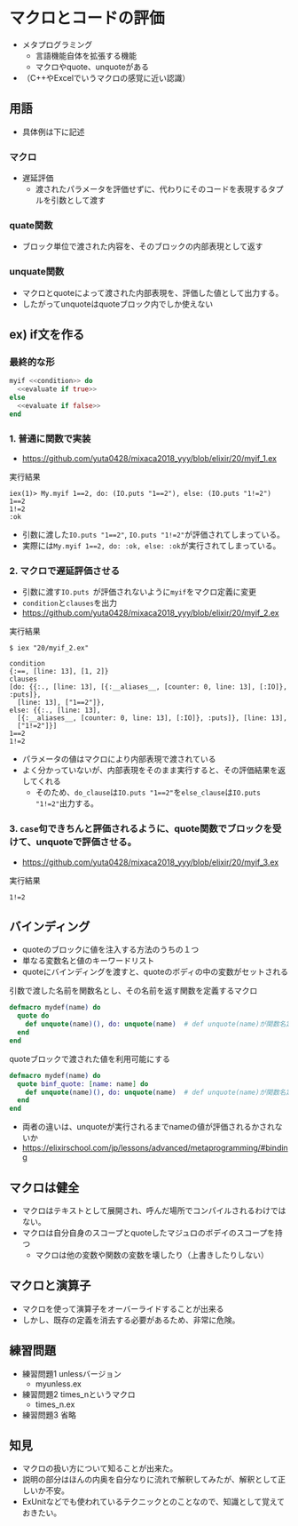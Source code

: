 # マクロとコードの評価

* メタプログラミング
  * 言語機能自体を拡張する機能
  * マクロやquote、unquoteがある
* （C++やExcelでいうマクロの感覚に近い認識）

## 用語
* 具体例は下に記述

### マクロ
* 遅延評価
  * 渡されたパラメータを評価せずに、代わりにそのコードを表現するタプルを引数として渡す

### quate関数
* ブロック単位で渡された内容を、そのブロックの内部表現として返す

### unquate関数
* マクロとquoteによって渡された内部表現を、評価した値として出力する。
* したがってunquoteはquoteブロック内でしか使えない

## ex) if文を作る
### 最終的な形
```ex
myif <<condition>> do
  <<evaluate if true>>
else
  <<evaluate if false>>
end
```

### 1. 普通に関数で実装
* https://github.com/yuta0428/mixaca2018_yyy/blob/elixir/20/myif_1.ex

実行結果
```
iex(1)> My.myif 1==2, do: (IO.puts "1==2"), else: (IO.puts "1!=2")
1==2
1!=2
:ok
```

* 引数に渡した`IO.puts "1==2"`, `IO.puts "1!=2"`が評価されてしまっている。
* 実際には`My.myif 1==2, do: :ok, else: :ok`が実行されてしまっている。

### 2. マクロで遅延評価させる
* 引数に渡す`IO.puts `が評価されないように`myif`をマクロ定義に変更
* `condition`と`clauses`を出力
* https://github.com/yuta0428/mixaca2018_yyy/blob/elixir/20/myif_2.ex

実行結果
```
$ iex "20/myif_2.ex"

condition
{:==, [line: 13], [1, 2]}
clauses
[do: {{:., [line: 13], [{:__aliases__, [counter: 0, line: 13], [:IO]}, :puts]},
  [line: 13], ["1==2"]},
else: {{:., [line: 13],
  [{:__aliases__, [counter: 0, line: 13], [:IO]}, :puts]}, [line: 13],
  ["1!=2"]}]
1==2
1!=2
```

* パラメータの値はマクロにより内部表現で渡されている
* よく分かっていないが、内部表現をそのまま実行すると、その評価結果を返してくれる
  * そのため、`do_clause`は`IO.puts "1==2"`を`else_clause`は`IO.puts "1!=2"`出力する。

### 3. `case`句できちんと評価されるように、quote関数でブロックを受けて、unquoteで評価させる。
* https://github.com/yuta0428/mixaca2018_yyy/blob/elixir/20/myif_3.ex

実行結果
```
1!=2
```

## バインディング
* quoteのブロックに値を注入する方法のうちの１つ
* 単なる変数名と値のキーワードリスト
* quoteにバインディングを渡すと、quoteのボディの中の変数がセットされる

引数で渡した名前を関数名とし、その名前を返す関数を定義するマクロ
```ex 
defmacro mydef(name) do
  quote do
    def unquote(name)(), do: unquote(name)  # def unquote(name)が関数名定義
  end
end
```

quoteブロックで渡された値を利用可能にする
```ex
defmacro mydef(name) do
  quote binf_quote: [name: name] do
    def unquote(name)(), do: unquote(name)  # def unquote(name)が関数名定義
  end
end
```

* 両者の違いは、unquoteが実行されるまでnameの値が評価されるかされないか
* https://elixirschool.com/jp/lessons/advanced/metaprogramming/#binding


## マクロは健全
* マクロはテキストとして展開され、呼んだ場所でコンパイルされるわけではない。
* マクロは自分自身のスコープとquoteしたマジュロのボデイのスコープを持つ
  * マクロは他の変数や関数の変数を壊したり（上書きしたりしない）

## マクロと演算子
* マクロを使って演算子をオーバーライドすることが出来る
* しかし、既存の定義を消去する必要があるため、非常に危険。

## 練習問題
* 練習問題1 unlessバージョン
  * myunless.ex
* 練習問題2  times_nというマクロ
  * times_n.ex
* 練習問題3 省略

## 知見
* マクロの扱い方について知ることが出来た。
* 説明の部分はほんの内奥を自分なりに流れで解釈してみたが、解釈として正しいか不安。
* ExUnitなどでも使われているテクニックとのことなので、知識として覚えておきたい。
